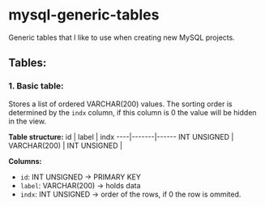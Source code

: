 # mysql-generic-tables
Generic tables that I like to use when creating new MySQL projects.


## Tables: 

### 1. Basic table: 

Stores a list of ordered VARCHAR(200) values. The sorting order is determined by the `indx` column, if this column is 0 the value will be hidden in the view.

**Table structure:** 
 id | label | indx 
----|-------|------
INT UNSIGNED | VARCHAR(200) | INT UNSIGNED |

**Columns:**
- `id`: 		INT UNSIGNED -> PRIMARY KEY
- `label`: 	VARCHAR(200) -> holds data
- `indx`:		INT UNSIGNED -> order of the rows, if 0 the row is ommited.
